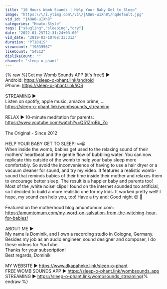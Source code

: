 ```yaml
---
title: "10 Hours Womb Sounds | Help Your Baby Get to Sleep"
image: "https:\/\/i.ytimg.com\/vi\/jAOW8-u1Xh8\/hqdefault.jpg"
vid_id: "jAOW8-u1Xh8"
categories: "Howto-Style"
tags: ["säugling","sleeping","cry"]
date: "2022-01-25T12:31:24+03:00"
vid_date: "2019-03-10T08:33:31Z"
duration: "PT10H1S"
viewcount: "19839567"
likeCount: "54512"
dislikeCount: ""
channel: "sleep-o-phant"
---
```

{% raw %}Get my Womb Sounds APP (it's free!) ►<br />Android: <a rel="nofollow" target="blank" href="https://sleep-o-phant.link/android">https://sleep-o-phant.link/android</a><br />iPhone: <a rel="nofollow" target="blank" href="https://sleep-o-phant.link/iOS">https://sleep-o-phant.link/iOS</a><br /><br />STREAMING ►<br />Listen on spotify, apple music, amazon prime, ...<br /><a rel="nofollow" target="blank" href="https://sleep-o-phant.link/wombsounds_streaming">https://sleep-o-phant.link/wombsounds_streaming</a><br /><br />RELAX ► 10-minute meditation for parents:<br /><a rel="nofollow" target="blank" href="https://www.youtube.com/watch?v=Q51ZrqBb_Zo">https://www.youtube.com/watch?v=Q51ZrqBb_Zo</a><br /><br />The Original - Since 2012<br /><br />HELP YOUR BABY GET TO SLEEP! 💤😀<br />When inside the womb, babies get used to the relaxing sound of their mothers’ heartbeat and the gentle flow of bubbling water. You can now replicate this outside of the womb to help your baby sleep more comfortably. So avoid the inconvenience of having to use a hair dryer or a vacuum cleaner for sound, and try my video. It features a realistic womb-sound that reminds babies of their time inside their mother and relaxes them to encourage better sleep. The result is a happier baby and parents too!<br />Most of the ‚white noise‘ clips I found on the internet sounded too artificial, so I decided to build a more realistic one for my kids. It worked pretty well! I hope, my sound can help you, too! Have a try and: Good night 😊 🐘<br /><br />Featured on the motherhood blog amumtomum.com:<br /><a rel="nofollow" target="blank" href="https://amumtomum.com/my-word-on-salvation-from-the-witching-hour-for-babies/">https://amumtomum.com/my-word-on-salvation-from-the-witching-hour-for-babies/</a><br /><br />ABOUT ME ►<br />My name is Dominik, and I own a recording studio in Cologne, Germany.<br />Besides my job as an audio engineer, sound designer and composer, I do these videos for YouTube.<br />Thanks for your subscription!<br />Best regards, Dominik<br /><br />MY WEBSITE ► <a rel="nofollow" target="blank" href="https://www.dkapahnke.link/sleep-o-phant">https://www.dkapahnke.link/sleep-o-phant</a><br />FREE WOMB SOUNDS APP ► <a rel="nofollow" target="blank" href="https://sleep-o-phant.link/wombsounds_app">https://sleep-o-phant.link/wombsounds_app</a><br />STREAMING ► <a rel="nofollow" target="blank" href="https://sleep-o-phant.link/wombsounds_streaming">https://sleep-o-phant.link/wombsounds_streaming</a>{% endraw %}
